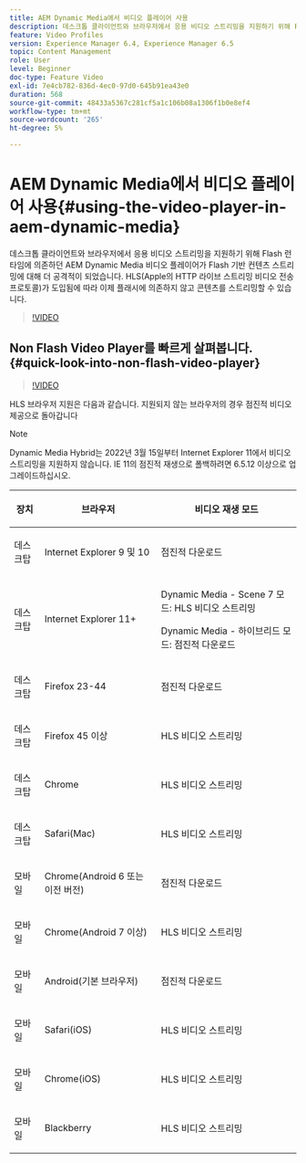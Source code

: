 ```yaml
---
title: AEM Dynamic Media에서 비디오 플레이어 사용
description: 데스크톱 클라이언트와 브라우저에서 응용 비디오 스트리밍을 지원하기 위해 Flash 런타임에 의존하던 AEM Dynamic Media 비디오 플레이어가 Flash 기반 컨텐츠 스트리밍에 대해 더 공격적이 되었습니다. HLS(Apple의 HTTP 라이브 스트리밍 비디오 전송 프로토콜)가 도입됨에 따라 이제 플래시에 의존하지 않고 콘텐츠를 스트리밍할 수 있습니다.
feature: Video Profiles
version: Experience Manager 6.4, Experience Manager 6.5
topic: Content Management
role: User
level: Beginner
doc-type: Feature Video
exl-id: 7e4cb782-836d-4ec0-97d0-645b91ea43e0
duration: 568
source-git-commit: 48433a5367c281cf5a1c106b08a1306f1b0e8ef4
workflow-type: tm+mt
source-wordcount: '265'
ht-degree: 5%

---
```



# AEM Dynamic Media에서 비디오 플레이어 사용{#using-the-video-player-in-aem-dynamic-media}

데스크톱 클라이언트와 브라우저에서 응용 비디오 스트리밍을 지원하기 위해 Flash 런타임에 의존하던 AEM Dynamic Media 비디오 플레이어가 Flash 기반 컨텐츠 스트리밍에 대해 더 공격적이 되었습니다. HLS(Apple의 HTTP 라이브 스트리밍 비디오 전송 프로토콜)가 도입됨에 따라 이제 플래시에 의존하지 않고 콘텐츠를 스트리밍할 수 있습니다.

>[!VIDEO](https://video.tv.adobe.com/v/16791?quality=12&learn=on)

## Non Flash Video Player를 빠르게 살펴봅니다. {#quick-look-into-non-flash-video-player}

>[!VIDEO](https://video.tv.adobe.com/v/17429?quality=12&learn=on)

HLS 브라우저 지원은 다음과 같습니다. 지원되지 않는 브라우저의 경우 점진적 비디오 제공으로 돌아갑니다

>[!NOTE]
>
> Dynamic Media Hybrid는 2022년 3월 15일부터 Internet Explorer 11에서 비디오 스트리밍을 지원하지 않습니다. IE 11의 점진적 재생으로 폴백하려면 6.5.12 이상으로 업그레이드하십시오.

<table> 
 <thead> 
  <tr> 
   <th> <p>장치</p> </th>
   <th> <p>브라우저</p> </th>
   <th > <p>비디오 재생 모드</p> </th>
  </tr>
 </thead>
 <tbody>
  <tr> 
   <td> <p>데스크탑</p> </td>
   <td> <p>Internet Explorer 9 및 10</p> </td>
   <td> <p>점진적 다운로드</p> </td>
  </tr>
  <tr>
   <td> <p>데스크탑</p> </td>
   <td> <p>Internet Explorer 11+</p> </td>
   <td> <p>Dynamic Media - Scene 7 모드: HLS 비디오 스트리밍</p> 
        <p>Dynamic Media - 하이브리드 모드: 점진적 다운로드</p>
   </td>
  </tr>
  <tr>
   <td> <p>데스크탑</p> </td>
   <td> <p>Firefox 23-44</p> </td>
   <td> <p>점진적 다운로드</p> </td>
  </tr>
  <tr> 
   <td> <p>데스크탑</p> </td>
   <td> <p>Firefox 45 이상</p> </td>
   <td> <p>HLS 비디오 스트리밍</p> </td>
  </tr>
  <tr> 
   <td> <p>데스크탑</p> </td>
   <td> <p>Chrome</p> </td>
   <td> <p>HLS 비디오 스트리밍</p> </td>
  </tr>
  <tr> 
   <td> <p>데스크탑</p> </td>
   <td> <p>Safari(Mac)</p> </td>
   <td> <p>HLS 비디오 스트리밍</p> </td>
  </tr>
  <tr> 
   <td> <p>모바일</p> </td>
   <td> <p>Chrome(Android 6 또는 이전 버전)</p> </td>
   <td> <p>점진적 다운로드</p> </td>
  </tr>
  <tr> 
   <td> <p>모바일</p> </td>
   <td> <p>Chrome(Android 7 이상)</p> </td>
   <td> <p>HLS 비디오 스트리밍</p> </td>
  </tr>
  <tr> 
   <td> <p>모바일</p> </td>
   <td> <p>Android(기본 브라우저)</p> </td>
   <td> <p>점진적 다운로드</p> </td>
  </tr>
  <tr> 
   <td> <p>모바일</p> </td>
   <td> <p>Safari(iOS)</p> </td>
   <td> <p>HLS 비디오 스트리밍</p> </td>
  </tr>
  <tr> 
   <td> <p>모바일</p> </td>
   <td> <p>Chrome(iOS)</p> </td>
   <td> <p>HLS 비디오 스트리밍</p> </td>
  </tr>
  <tr> 
   <td> <p>모바일</p> </td>
   <td> <p>Blackberry</p> </td>
   <td> <p>HLS 비디오 스트리밍</p> </td>
  </tr>
 </tbody>
</table>

